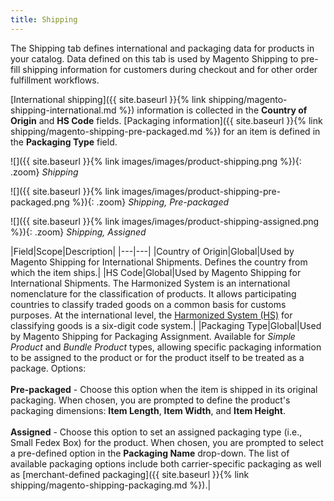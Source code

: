 ```yaml
---
title: Shipping
---
```


The Shipping tab defines international and packaging data for products in your catalog. Data defined on this tab is used by Magento Shipping to pre-fill shipping information for customers during checkout and for other order fulfillment workflows.  

[International shipping]({{ site.baseurl }}{% link shipping/magento-shipping-international.md %}) information is collected in the **Country of Origin** and **HS Code** fields. [Packaging information]({{ site.baseurl }}{% link shipping/magento-shipping-pre-packaged.md %}) for an item is defined in the **Packaging Type** field.

![]({{ site.baseurl }}{% link images/images/product-shipping.png %}){: .zoom}
_Shipping_

![]({{ site.baseurl }}{% link images/images/product-shipping-pre-packaged.png %}){: .zoom}
_Shipping, Pre-packaged_

![]({{ site.baseurl }}{% link images/images/product-shipping-assigned.png %}){: .zoom}
_Shipping, Assigned_

|Field|Scope|Description|
|---|---|
|Country of Origin|Global|Used by Magento Shipping for International Shipments. Defines the country from which the item ships.|
|HS Code|Global|Used by Magento Shipping for International Shipments. The Harmonized System is an international nomenclature for the classification of products. It allows participating countries to classify traded goods on a common basis for customs purposes. At the international level, the [Harmonized System (HS)](https://unstats.un.org/unsd/tradekb/Knowledgebase/50018/Harmonized-Commodity-Description-and-Coding-Systems-HS) for classifying goods is a six-digit code system.|
|Packaging Type|Global|Used by Magento Shipping for Packaging Assignment. Available for _Simple Product_ and _Bundle Product_ types, allowing specific packaging information to be assigned to the product or for the product itself to be treated as a package. Options:<br/><br/>**Pre-packaged** - Choose this option when the item is shipped in its original packaging. When chosen, you are prompted to define the product's packaging dimensions: **Item Length**, **Item Width**, and **Item Height**.<br/><br/>**Assigned** - Choose this option to set an assigned packaging type (i.e., Small Fedex Box) for the product. When chosen, you are prompted to select a pre-defined option in the **Packaging Name** drop-down. The list of available packaging options include both carrier-specific packaging as well as [merchant-defined packaging]({{ site.baseurl }}{% link shipping/magento-shipping-packaging.md %}).|
